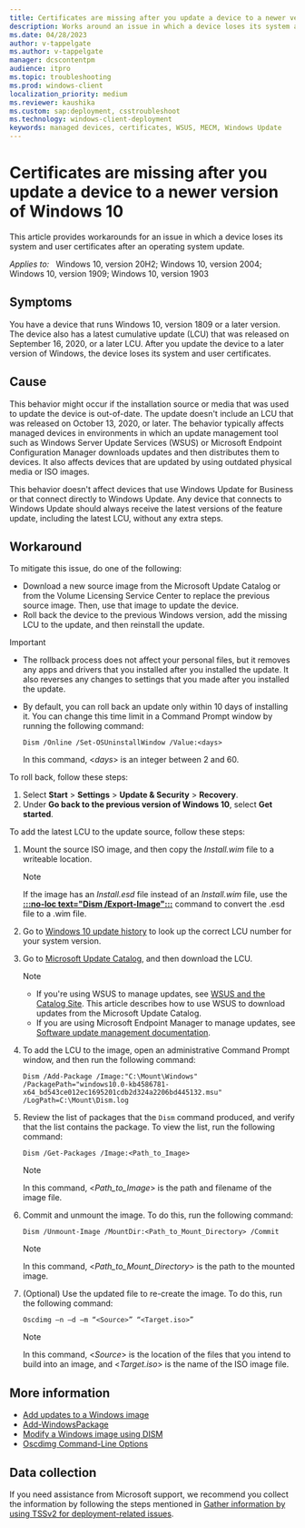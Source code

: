 ```yaml
---
title: Certificates are missing after you update a device to a newer version of Windows 10
description: Works around an issue in which a device loses its system and user certificates after an update.
ms.date: 04/28/2023
author: v-tappelgate
ms.author: v-tappelgate
manager: dcscontentpm
audience: itpro
ms.topic: troubleshooting
ms.prod: windows-client
localization_priority: medium
ms.reviewer: kaushika
ms.custom: sap:deployment, csstroubleshoot
ms.technology: windows-client-deployment
keywords: managed devices, certificates, WSUS, MECM, Windows Update
---
```


# Certificates are missing after you update a device to a newer version of Windows 10

This article provides workarounds for an issue in which a device loses its system and user certificates after an operating system update.

_Applies to:_ &nbsp; Windows 10, version 20H2; Windows 10, version 2004; Windows 10, version 1909; Windows 10, version 1903

## Symptoms

You have a device that runs Windows 10, version 1809 or a later version. The device also has a latest cumulative update (LCU) that was released on September 16, 2020, or a later LCU. After you update the device to a later version of Windows, the device loses its system and user certificates.

## Cause

This behavior might occur if the installation source or media that was used to update the device is out-of-date. The update doesn't include an LCU that was released on October 13, 2020, or later. The behavior typically affects managed devices in environments in which an update management tool such as Windows Server Update Services (WSUS) or Microsoft Endpoint Configuration Manager downloads updates and then distributes them to devices. It also affects devices that are updated by using outdated physical media or ISO images.

This behavior doesn't affect devices that use Windows Update for Business or that connect directly to Windows Update. Any device that connects to Windows Update should always receive the latest versions of the feature update, including the latest LCU, without any extra steps.  

## Workaround

To mitigate this issue, do one of the following:

- Download a new source image from the Microsoft Update Catalog or from the Volume Licensing Service Center to replace the previous source image. Then, use that image to update the device.
- Roll back the device to the previous Windows version, add the missing LCU to the update, and then reinstall the update.

> [!IMPORTANT]  
>  
> - The rollback process does not affect your personal files, but it removes any apps and drivers that you installed after you installed the update. It also reverses any changes to settings that you made after you installed the update.
> - By default, you can roll back an update only within 10 days of installing it. You can change this time limit in a Command Prompt window by running the following command:
>  
>   ```console
>   Dism /Online /Set-OSUninstallWindow /Value:<days>
>   ```
>  
>   In this command, \<*days*> is an integer between 2 and 60.

To roll back, follow these steps:

1. Select **Start** > **Settings** > **Update & Security** > **Recovery**.
2. Under **Go back to the previous version of Windows 10**, select **Get started**.  

To add the latest LCU to the update source, follow these steps:

1. Mount the source ISO image, and then copy the *Install.wim* file to a writeable location.  

   > [!NOTE]  
   > If the image has an *Install.esd* file instead of an *Install.wim* file, use the [**:::no-loc text="Dism /Export-Image":::**](/windows-hardware/manufacture/desktop/dism-image-management-command-line-options-s14#export-image) command to convert the .esd file to a .wim file.

2. Go to [Windows 10 update history](https://support.microsoft.com/help/4581839/windows-10-update-history) to look up the correct LCU number for your system version.

3. Go to [Microsoft Update Catalog](https://www.catalog.update.microsoft.com/Home.aspx), and then download the LCU.

   > [!NOTE]  
   >
   > - If you're using WSUS to manage updates, see [WSUS and the Catalog Site](/windows-server/administration/windows-server-update-services/manage/wsus-and-the-catalog-site#the-microsoft-update-catalog-site). This article describes how to use WSUS to download updates from the Microsoft Update Catalog.
   > - If you are using Microsoft Endpoint Manager to manage updates, see [Software update management documentation](/mem/configmgr/sum/).

4. To add the LCU to the image, open an administrative Command Prompt window, and then run the following command:

   ```console
   Dism /Add-Package /Image:"C:\Mount\Windows" /PackagePath="windows10.0-kb4586781-x64_bd543ce012ec1695201cdb2d324a2206bd445132.msu" /LogPath=C:\Mount\Dism.log
   ```

5. Review the list of packages that the `Dism` command produced, and verify that the list contains the package. To view the list, run the following command:

   ```console
   Dism /Get-Packages /Image:<Path_to_Image>
   ```

   > [!NOTE]  
   > In this command, \<*Path_to_Image*> is the path and filename of the image file.

6. Commit and unmount the image. To do this, run the following command:

   ```console
   Dism /Unmount-Image /MountDir:<Path_to_Mount_Directory> /Commit
   ```

   > [!NOTE]  
   > In this command, \<*Path_to_Mount_Directory*> is the path to the mounted image.

7. (Optional) Use the updated file to re-create the image. To do this, run the following command:

   ```console
   Oscdimg –n –d –m “<Source>” “<Target.iso>”
   ```

   > [!NOTE]  
   > In this command, \<*Source*> is the location of the files that you intend to build into an image, and \<*Target.iso*> is the name of the ISO image file.

## More information

- [Add updates to a Windows image](/windows-hardware/manufacture/desktop/servicing-the-image-with-windows-updates-sxs)
- [Add-WindowsPackage](/powershell/module/dism/add-windowspackage)
- [Modify a Windows image using DISM](/windows-hardware/manufacture/desktop/mount-and-modify-a-windows-image-using-dism)
- [Oscdimg Command-Line Options](/windows-hardware/manufacture/desktop/oscdimg-command-line-options)

## Data collection

If you need assistance from Microsoft support, we recommend you collect the information by following the steps mentioned in [Gather information by using TSSv2 for deployment-related issues](../windows-troubleshooters/gather-information-using-tssv2-deployment.md).
